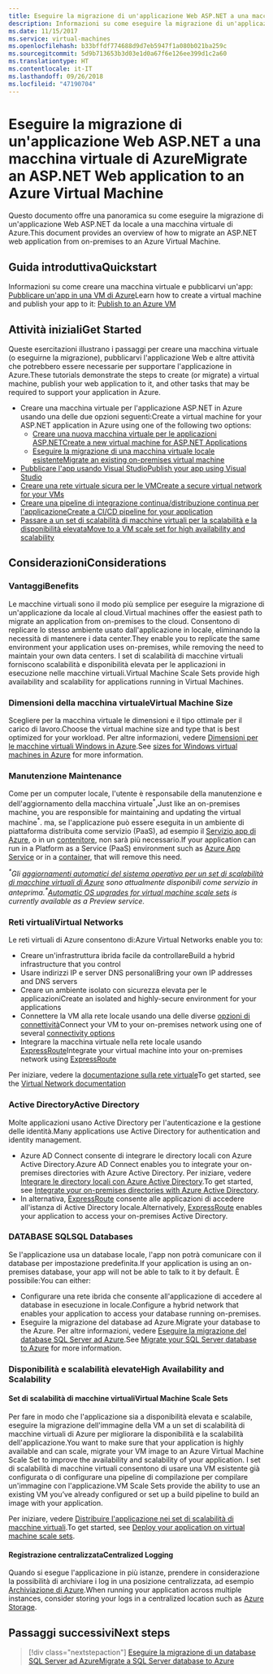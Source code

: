 ```yaml
---
title: Eseguire la migrazione di un'applicazione Web ASP.NET a una macchina virtuale di Azure
description: Informazioni su come eseguire la migrazione di un'applicazione Web ASP.NET da locale a una macchina virtuale di Azure.
ms.date: 11/15/2017
ms.service: virtual-machines
ms.openlocfilehash: b33bffdf774688d9d7eb5947f1a080b021ba259c
ms.sourcegitcommit: 5d9b713653b3d03e1d0a67f6e126ee399d1c2a60
ms.translationtype: HT
ms.contentlocale: it-IT
ms.lasthandoff: 09/26/2018
ms.locfileid: "47190704"
---
```

# <a name="migrate-an-aspnet-web-application-to-an-azure-virtual-machine"></a><span data-ttu-id="8fbbb-103">Eseguire la migrazione di un'applicazione Web ASP.NET a una macchina virtuale di Azure</span><span class="sxs-lookup"><span data-stu-id="8fbbb-103">Migrate an ASP.NET Web application to an Azure Virtual Machine</span></span>

<span data-ttu-id="8fbbb-104">Questo documento offre una panoramica su come eseguire la migrazione di un'applicazione Web ASP.NET da locale a una macchina virtuale di Azure.</span><span class="sxs-lookup"><span data-stu-id="8fbbb-104">This document provides an overview of how to migrate an ASP.NET web application from on-premises to an Azure Virtual Machine.</span></span>

## <a name="quickstart"></a><span data-ttu-id="8fbbb-105">Guida introduttiva</span><span class="sxs-lookup"><span data-stu-id="8fbbb-105">Quickstart</span></span>

<span data-ttu-id="8fbbb-106">Informazioni su come creare una macchina virtuale e pubblicarvi un'app: [Pubblicare un'app in una VM di Azure](https://tutorials.visualstudio.com/aspnet-vm/intro)</span><span class="sxs-lookup"><span data-stu-id="8fbbb-106">Learn how to create a virtual machine and publish your app to it: [Publish to an Azure VM](https://tutorials.visualstudio.com/aspnet-vm/intro)</span></span>

## <a name="get-started"></a><span data-ttu-id="8fbbb-107">Attività iniziali</span><span class="sxs-lookup"><span data-stu-id="8fbbb-107">Get Started</span></span>

<span data-ttu-id="8fbbb-108">Queste esercitazioni illustrano i passaggi per creare una macchina virtuale (o eseguirne la migrazione), pubblicarvi l'applicazione Web e altre attività che potrebbero essere necessarie per supportare l'applicazione in Azure.</span><span class="sxs-lookup"><span data-stu-id="8fbbb-108">These tutorials demonstrate the steps to create (or migrate) a virtual machine, publish your web application to it, and other tasks that may be required to support your application in Azure.</span></span>

- <span data-ttu-id="8fbbb-109">Creare una macchina virtuale per l'applicazione ASP.NET in Azure usando una delle due opzioni seguenti:</span><span class="sxs-lookup"><span data-stu-id="8fbbb-109">Create a virtual machine for your ASP.NET application in Azure using one of the following two options:</span></span>
    - [<span data-ttu-id="8fbbb-110">Creare una nuova macchina virtuale per le applicazioni ASP.NET</span><span class="sxs-lookup"><span data-stu-id="8fbbb-110">Create a new virtual machine for ASP.NET Applications</span></span>](https://go.microsoft.com/fwlink/?linkid=863237)
    - [<span data-ttu-id="8fbbb-111">Eseguire la migrazione di una macchina virtuale locale esistente</span><span class="sxs-lookup"><span data-stu-id="8fbbb-111">Migrate an existing on-premises virtual machine</span></span>](https://docs.microsoft.com/azure/site-recovery/tutorial-migrate-on-premises-to-azure)
- [<span data-ttu-id="8fbbb-112">Pubblicare l'app usando Visual Studio</span><span class="sxs-lookup"><span data-stu-id="8fbbb-112">Publish your app using Visual Studio</span></span>](https://go.microsoft.com/fwlink/?linkid=863240)
- [<span data-ttu-id="8fbbb-113">Creare una rete virtuale sicura per le VM</span><span class="sxs-lookup"><span data-stu-id="8fbbb-113">Create a secure virtual network for your VMs</span></span>](https://docs.microsoft.com/azure/virtual-network/virtual-network-get-started-vnet-subnet)
- [<span data-ttu-id="8fbbb-114">Creare una pipeline di integrazione continua/distribuzione continua per l'applicazione</span><span class="sxs-lookup"><span data-stu-id="8fbbb-114">Create a CI/CD pipeline for your application</span></span>](https://docs.microsoft.com/vsts/build-release/apps/cd/deploy-webdeploy-iis-deploygroups)
- [<span data-ttu-id="8fbbb-115">Passare a un set di scalabilità di macchine virtuali per la scalabilità e la disponibilità elevata</span><span class="sxs-lookup"><span data-stu-id="8fbbb-115">Move to a VM scale set for high availability and scalability</span></span>](https://docs.microsoft.com/azure/virtual-machine-scale-sets/virtual-machine-scale-sets-deploy-app)

## <a name="considerations"></a><span data-ttu-id="8fbbb-116">Considerazioni</span><span class="sxs-lookup"><span data-stu-id="8fbbb-116">Considerations</span></span>

### <a name="benefits"></a><span data-ttu-id="8fbbb-117">Vantaggi</span><span class="sxs-lookup"><span data-stu-id="8fbbb-117">Benefits</span></span>

<span data-ttu-id="8fbbb-118">Le macchine virtuali sono il modo più semplice per eseguire la migrazione di un'applicazione da locale al cloud.</span><span class="sxs-lookup"><span data-stu-id="8fbbb-118">Virtual machines offer the easiest path to migrate an application from on-premises to the cloud.</span></span>  <span data-ttu-id="8fbbb-119">Consentono di replicare lo stesso ambiente usato dall'applicazione in locale, eliminando la necessità di mantenere i data center.</span><span class="sxs-lookup"><span data-stu-id="8fbbb-119">They enable you to replicate the same environment your application uses on-premises, while removing the need to maintain your own data centers.</span></span>  <span data-ttu-id="8fbbb-120">I set di scalabilità di macchine virtuali forniscono scalabilità e disponibilità elevata per le applicazioni in esecuzione nelle macchine virtuali.</span><span class="sxs-lookup"><span data-stu-id="8fbbb-120">Virtual Machine Scale Sets provide high availability and scalability for applications running in Virtual Machines.</span></span>

### <a name="virtual-machine-size"></a><span data-ttu-id="8fbbb-121">Dimensioni della macchina virtuale</span><span class="sxs-lookup"><span data-stu-id="8fbbb-121">Virtual Machine Size</span></span>

<span data-ttu-id="8fbbb-122">Scegliere per la macchina virtuale le dimensioni e il tipo ottimale per il carico di lavoro.</span><span class="sxs-lookup"><span data-stu-id="8fbbb-122">Choose the virtual machine size and type that is best optimized for your workload.</span></span>  <span data-ttu-id="8fbbb-123">Per altre informazioni, vedere [Dimensioni per le macchine virtuali Windows in Azure](https://docs.microsoft.com/azure/virtual-machines/windows/sizes).</span><span class="sxs-lookup"><span data-stu-id="8fbbb-123">See [sizes for Windows virtual machines in Azure](https://docs.microsoft.com/azure/virtual-machines/windows/sizes) for more information.</span></span>

### <a name="maintenance"></a><span data-ttu-id="8fbbb-124">Manutenzione </span><span class="sxs-lookup"><span data-stu-id="8fbbb-124">Maintenance</span></span>

<span data-ttu-id="8fbbb-125">Come per un computer locale, l'utente è responsabile della manutenzione e dell'aggiornamento della macchina virtuale<sup>&#42;</sup>,</span><span class="sxs-lookup"><span data-stu-id="8fbbb-125">Just like an on-premises machine, you are responsible for maintaining and updating the virtual machine<sup>&#42;</sup>.</span></span>  <span data-ttu-id="8fbbb-126">ma, se l'applicazione può essere eseguita in un ambiente di piattaforma distribuita come servizio (PaaS), ad esempio il [Servizio app di Azure](https://docs.microsoft.com/azure/app-service/), o in un [contenitore](https://docs.microsoft.com/azure/app-service/containers/), non sarà più necessario.</span><span class="sxs-lookup"><span data-stu-id="8fbbb-126">If your application can run in a Platform as a Service (PaaS) environment such as [Azure App Service](https://docs.microsoft.com/azure/app-service/) or in a [container](https://docs.microsoft.com/azure/app-service/containers/), that will remove this need.</span></span>

<span data-ttu-id="8fbbb-127">*<sup>&#42;</sup>Gli [aggiornamenti automatici del sistema operativo per un set di scalabilità di macchine virtuali di Azure](https://docs.microsoft.com/azure/virtual-machine-scale-sets/virtual-machine-scale-sets-automatic-upgrade) sono attualmente disponibili come servizio in anteprima.*</span><span class="sxs-lookup"><span data-stu-id="8fbbb-127">*<sup>&#42;</sup>[Automatic OS upgrades for virtual machine scale sets](https://docs.microsoft.com/azure/virtual-machine-scale-sets/virtual-machine-scale-sets-automatic-upgrade) is currently available as a Preview service.*</span></span>

### <a name="virtual-networks"></a><span data-ttu-id="8fbbb-128">Reti virtuali</span><span class="sxs-lookup"><span data-stu-id="8fbbb-128">Virtual Networks</span></span>

<span data-ttu-id="8fbbb-129">Le reti virtuali di Azure consentono di:</span><span class="sxs-lookup"><span data-stu-id="8fbbb-129">Azure Virtual Networks enable you to:</span></span>
- <span data-ttu-id="8fbbb-130">Creare un'infrastruttura ibrida facile da controllare</span><span class="sxs-lookup"><span data-stu-id="8fbbb-130">Build a hybrid infrastructure that you control</span></span>
- <span data-ttu-id="8fbbb-131">Usare indirizzi IP e server DNS personali</span><span class="sxs-lookup"><span data-stu-id="8fbbb-131">Bring your own IP addresses and DNS servers</span></span>
- <span data-ttu-id="8fbbb-132">Creare un ambiente isolato con sicurezza elevata per le applicazioni</span><span class="sxs-lookup"><span data-stu-id="8fbbb-132">Create an isolated and highly-secure environment for your applications</span></span>
- <span data-ttu-id="8fbbb-133">Connettere la VM alla rete locale usando una delle diverse [opzioni di connettività](https://docs.microsoft.com/azure/vpn-gateway/vpn-gateway-about-vpngateways#s2smulti)</span><span class="sxs-lookup"><span data-stu-id="8fbbb-133">Connect your VM to your on-premises network using one of several [connectivity options](https://docs.microsoft.com/azure/vpn-gateway/vpn-gateway-about-vpngateways#s2smulti)</span></span>
- <span data-ttu-id="8fbbb-134">Integrare la macchina virtuale nella rete locale usando [ExpressRoute](https://azure.microsoft.com/services/expressroute/)</span><span class="sxs-lookup"><span data-stu-id="8fbbb-134">Integrate your virtual machine into your on-premises network using [ExpressRoute](https://azure.microsoft.com/services/expressroute/)</span></span>

<span data-ttu-id="8fbbb-135">Per iniziare, vedere la [documentazione sulla rete virtuale](https://docs.microsoft.com/azure/virtual-network/)</span><span class="sxs-lookup"><span data-stu-id="8fbbb-135">To get started, see the [Virtual Network documentation](https://docs.microsoft.com/azure/virtual-network/)</span></span>

### <a name="active-directory"></a><span data-ttu-id="8fbbb-136">Active Directory</span><span class="sxs-lookup"><span data-stu-id="8fbbb-136">Active Directory</span></span>
<span data-ttu-id="8fbbb-137">Molte applicazioni usano Active Directory per l'autenticazione e la gestione delle identità.</span><span class="sxs-lookup"><span data-stu-id="8fbbb-137">Many applications use Active Directory for authentication and identity management.</span></span>  
- <span data-ttu-id="8fbbb-138">Azure AD Connect consente di integrare le directory locali con Azure Active Directory.</span><span class="sxs-lookup"><span data-stu-id="8fbbb-138">Azure AD Connect enables you to integrate your on-premises directories with Azure Active Directory.</span></span>  <span data-ttu-id="8fbbb-139">Per iniziare, vedere [Integrare le directory locali con Azure Active Directory](https://docs.microsoft.com/azure/active-directory/connect/active-directory-aadconnect).</span><span class="sxs-lookup"><span data-stu-id="8fbbb-139">To get started, see [Integrate your on-premises directories with Azure Active Directory](https://docs.microsoft.com/azure/active-directory/connect/active-directory-aadconnect).</span></span>  
- <span data-ttu-id="8fbbb-140">In alternativa, [ExpressRoute](https://azure.microsoft.com/services/expressroute/) consente alle applicazioni di accedere all'istanza di Active Directory locale.</span><span class="sxs-lookup"><span data-stu-id="8fbbb-140">Alternatively, [ExpressRoute](https://azure.microsoft.com/services/expressroute/) enables your application to access your on-premises Active Directory.</span></span>

### <a name="sql-databases"></a><span data-ttu-id="8fbbb-141">DATABASE SQL</span><span class="sxs-lookup"><span data-stu-id="8fbbb-141">SQL Databases</span></span>

<span data-ttu-id="8fbbb-142">Se l'applicazione usa un database locale, l'app non potrà comunicare con il database per impostazione predefinita.</span><span class="sxs-lookup"><span data-stu-id="8fbbb-142">If your application is using an on-premises database, your app will not be able to talk to it by default.</span></span> <span data-ttu-id="8fbbb-143">È possibile:</span><span class="sxs-lookup"><span data-stu-id="8fbbb-143">You can either:</span></span>
- <span data-ttu-id="8fbbb-144">Configurare una rete ibrida che consente all'applicazione di accedere al database in esecuzione in locale.</span><span class="sxs-lookup"><span data-stu-id="8fbbb-144">Configure a hybrid network that enables your application to access your database running on-premises.</span></span>  
- <span data-ttu-id="8fbbb-145">Eseguire la migrazione del database ad Azure.</span><span class="sxs-lookup"><span data-stu-id="8fbbb-145">Migrate your database to the Azure.</span></span>  <span data-ttu-id="8fbbb-146">Per altre informazioni, vedere [Eseguire la migrazione del database SQL Server ad Azure](dotnet-howto-migrate-sql.md).</span><span class="sxs-lookup"><span data-stu-id="8fbbb-146">See [Migrate your SQL Server database to Azure](dotnet-howto-migrate-sql.md) for more information.</span></span>

### <a name="high-availability-and-scalability"></a><span data-ttu-id="8fbbb-147">Disponibilità e scalabilità elevate</span><span class="sxs-lookup"><span data-stu-id="8fbbb-147">High Availability and Scalability</span></span>

#### <a name="virtual-machine-scale-sets"></a><span data-ttu-id="8fbbb-148">Set di scalabilità di macchine virtuali</span><span class="sxs-lookup"><span data-stu-id="8fbbb-148">Virtual Machine Scale Sets</span></span>
<span data-ttu-id="8fbbb-149">Per fare in modo che l'applicazione sia a disponibilità elevata e scalabile, eseguire la migrazione dell'immagine della VM a un set di scalabilità di macchine virtuali di Azure per migliorare la disponibilità e la scalabilità dell'applicazione.</span><span class="sxs-lookup"><span data-stu-id="8fbbb-149">You want to make sure that your application is highly available and can scale, migrate your VM image to an Azure Virtual Machine Scale Set to improve the availability and scalability of your application.</span></span>  <span data-ttu-id="8fbbb-150">I set di scalabilità di macchine virtuali consentono di usare una VM esistente già configurata o di configurare una pipeline di compilazione per compilare un'immagine con l'applicazione.</span><span class="sxs-lookup"><span data-stu-id="8fbbb-150">VM Scale Sets provide the ability to use an existing VM you’ve already configured or set up a build pipeline to build an image with your application.</span></span>  

<span data-ttu-id="8fbbb-151">Per iniziare, vedere [Distribuire l'applicazione nei set di scalabilità di macchine virtuali](https://docs.microsoft.com/azure/virtual-machine-scale-sets/virtual-machine-scale-sets-deploy-app).</span><span class="sxs-lookup"><span data-stu-id="8fbbb-151">To get started, see [Deploy your application on virtual machine scale sets](https://docs.microsoft.com/azure/virtual-machine-scale-sets/virtual-machine-scale-sets-deploy-app).</span></span>

#### <a name="centralized-logging"></a><span data-ttu-id="8fbbb-152">Registrazione centralizzata</span><span class="sxs-lookup"><span data-stu-id="8fbbb-152">Centralized Logging</span></span>
<span data-ttu-id="8fbbb-153">Quando si esegue l'applicazione in più istanze, prendere in considerazione la possibilità di archiviare i log in una posizione centralizzata, ad esempio [Archiviazione di Azure](https://docs.microsoft.com/azure/storage/).</span><span class="sxs-lookup"><span data-stu-id="8fbbb-153">When running your application across multiple instances, consider storing your logs in a centralized location such as [Azure Storage](https://docs.microsoft.com/azure/storage/).</span></span>

## <a name="next-steps"></a><span data-ttu-id="8fbbb-154">Passaggi successivi</span><span class="sxs-lookup"><span data-stu-id="8fbbb-154">Next steps</span></span>

> [!div class="nextstepaction"]
> [<span data-ttu-id="8fbbb-155">Eseguire la migrazione di un database SQL Server ad Azure</span><span class="sxs-lookup"><span data-stu-id="8fbbb-155">Migrate a SQL Server database to Azure</span></span>](dotnet-howto-migrate-sql.md)